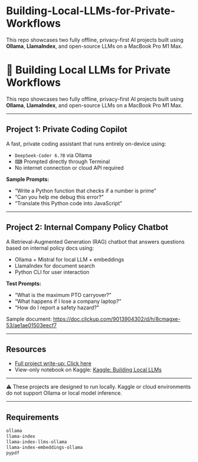 # Building-Local-LLMs-for-Private-Workflows
This repo showcases two fully offline, privacy-first AI projects built using **Ollama**, **LlamaIndex**, and open-source LLMs on a MacBook Pro M1 Max.
# 🤖 Building Local LLMs for Private Workflows

This repo showcases two fully offline, privacy-first AI projects built using **Ollama**, **LlamaIndex**, and open-source LLMs on a MacBook Pro M1 Max.

---

##  Project 1: Private Coding Copilot

A fast, private coding assistant that runs entirely on-device using:

-  `DeepSeek-Coder 6.7B` via Ollama
- ⌨ Prompted directly through Terminal
-  No internet connection or cloud API required

**Sample Prompts:**
- “Write a Python function that checks if a number is prime”
- “Can you help me debug this error?”
- “Translate this Python code into JavaScript”


---

##  Project 2: Internal Company Policy Chatbot

A Retrieval-Augmented Generation (RAG) chatbot that answers questions based on internal policy docs using:

-  Ollama + Mistral for local LLM + embeddings
-  LlamaIndex for document search
-  Python CLI for user interaction

**Test Prompts:**
- “What is the maximum PTO carryover?”
- “What happens if I lose a company laptop?”
- “How do I report a safety hazard?”

 Sample document: https://doc.clickup.com/9013904302/d/h/8cmagxe-53/ae1ae01503eecf7

---

##  Resources

- [ Full project write-up: Click here](Building%20Local%20LLMs.pdf)
-  View-only notebook on Kaggle: [Kaggle: Building Local LLMs](https://www.kaggle.com/code/elissaesterlein/building-local-llms-for-private-workflows)

---

⚠ These projects are designed to run locally. Kaggle or cloud environments do not support Ollama or local model inference.

---

##  Requirements

```txt
ollama
llama-index
llama-index-llms-ollama
llama-index-embeddings-ollama
pypdf
